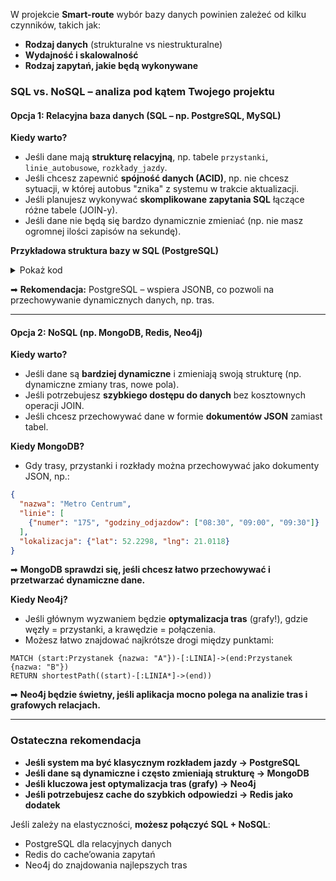 W projekcie **Smart-route** wybór bazy danych powinien zależeć od kilku czynników, takich jak:

- **Rodzaj danych** (strukturalne vs niestrukturalne)
- **Wydajność i skalowalność**
- **Rodzaj zapytań, jakie będą wykonywane**

### SQL vs. NoSQL – analiza pod kątem Twojego projektu

#### **Opcja 1: Relacyjna baza danych (SQL – np. PostgreSQL, MySQL)**
**Kiedy warto?**
- Jeśli dane mają **strukturę relacyjną**, np. tabele `przystanki`, `linie_autobusowe`, `rozkłady_jazdy`.
- Jeśli chcesz zapewnić **spójność danych (ACID)**, np. nie chcesz sytuacji, w której autobus "znika" z systemu w trakcie aktualizacji.
- Jeśli planujesz wykonywać **skomplikowane zapytania SQL** łączące różne tabele (JOIN-y).
- Jeśli dane nie będą się bardzo dynamicznie zmieniać (np. nie masz ogromnej ilości zapisów na sekundę).

**Przykładowa struktura bazy w SQL (PostgreSQL)**

<details>
  <summary>Pokaż kod</summary>

  <pre><code class="language-sql">
    CREATE TABLE przystanki (
        id SERIAL PRIMARY KEY,
        nazwa VARCHAR(255) NOT NULL,
        latitude DECIMAL(9,6),
        longitude DECIMAL(9,6)
    );
    
    CREATE TABLE linie_autobusowe (
        id SERIAL PRIMARY KEY,
        numer VARCHAR(10) NOT NULL
    );
    
    CREATE TABLE rozklady_jazdy (
        id SERIAL PRIMARY KEY,
        przystanek_id INT REFERENCES przystanki(id),
        linia_id INT REFERENCES linie_autobusowe(id),
        czas_odjazdu TIME NOT NULL
    );
  </code></pre>
</details>

➡ **Rekomendacja:** PostgreSQL – wspiera JSONB, co pozwoli na przechowywanie dynamicznych danych, np. tras.

---

#### **Opcja 2: NoSQL (np. MongoDB, Redis, Neo4j)**
**Kiedy warto?**
- Jeśli dane są **bardziej dynamiczne** i zmieniają swoją strukturę (np. dynamiczne zmiany tras, nowe pola).
- Jeśli potrzebujesz **szybkiego dostępu do danych** bez kosztownych operacji JOIN.
- Jeśli chcesz przechowywać dane w formie **dokumentów JSON** zamiast tabel.

**Kiedy MongoDB?**
- Gdy trasy, przystanki i rozkłady można przechowywać jako dokumenty JSON, np.:
```json
{
  "nazwa": "Metro Centrum",
  "linie": [
    {"numer": "175", "godziny_odjazdow": ["08:30", "09:00", "09:30"]}
  ],
  "lokalizacja": {"lat": 52.2298, "lng": 21.0118}
}
```
➡ **MongoDB sprawdzi się, jeśli chcesz łatwo przechowywać i przetwarzać dynamiczne dane.**

**Kiedy Neo4j?**
- Jeśli głównym wyzwaniem będzie **optymalizacja tras** (grafy!), gdzie węzły = przystanki, a krawędzie = połączenia.
- Możesz łatwo znajdować najkrótsze drogi między punktami:
```cypher
MATCH (start:Przystanek {nazwa: "A"})-[:LINIA]->(end:Przystanek {nazwa: "B"})
RETURN shortestPath((start)-[:LINIA*]->(end))
```
➡ **Neo4j będzie świetny, jeśli aplikacja mocno polega na analizie tras i grafowych relacjach.**

---

### **Ostateczna rekomendacja**
- **Jeśli system ma być klasycznym rozkładem jazdy → PostgreSQL**
- **Jeśli dane są dynamiczne i często zmieniają strukturę → MongoDB**
- **Jeśli kluczowa jest optymalizacja tras (grafy) → Neo4j**
- **Jeśli potrzebujesz cache do szybkich odpowiedzi → Redis jako dodatek**

Jeśli zależy na elastyczności, **możesz połączyć SQL + NoSQL**:
- PostgreSQL dla relacyjnych danych
- Redis do cache’owania zapytań
- Neo4j do znajdowania najlepszych tras

